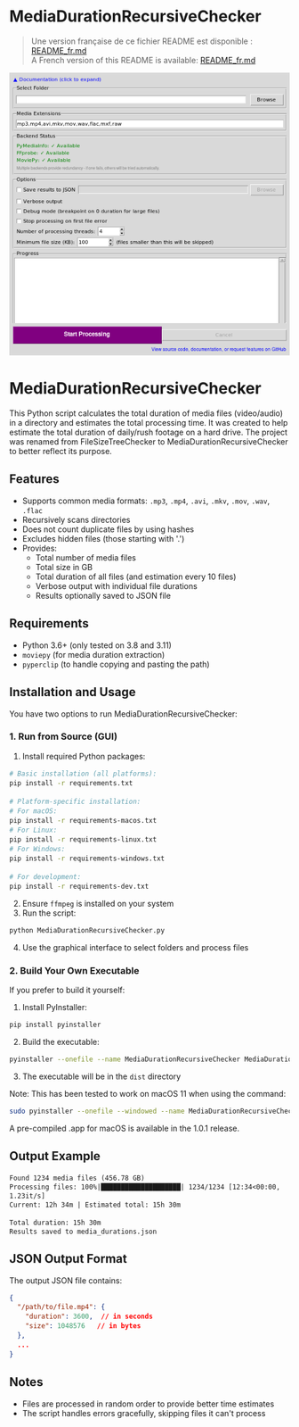 # MediaDurationRecursiveChecker

> Une version française de ce fichier README est disponible : [README_fr.md](README_fr.md)  
> A French version of this README is available: [README_fr.md](README_fr.md)

![Screenshot of the GUI](gui.png)

# MediaDurationRecursiveChecker

This Python script calculates the total duration of media files (video/audio) in a directory and estimates the total processing time. It was created to help estimate the total duration of daily/rush footage on a hard drive. The project was renamed from FileSizeTreeChecker to MediaDurationRecursiveChecker to better reflect its purpose.

## Features

- Supports common media formats: `.mp3`, `.mp4`, `.avi`, `.mkv`, `.mov`, `.wav`, `.flac`
- Recursively scans directories
- Does not count duplicate files by using hashes
- Excludes hidden files (those starting with '.')
- Provides:
  - Total number of media files
  - Total size in GB
  - Total duration of all files (and estimation every 10 files)
  - Verbose output with individual file durations
  - Results optionally saved to JSON file

## Requirements

- Python 3.6+ (only tested on 3.8 and 3.11)
- `moviepy` (for media duration extraction)
- `pyperclip` (to handle copying and pasting the path)

## Installation and Usage

You have two options to run MediaDurationRecursiveChecker:

### 1. Run from Source (GUI)
1. Install required Python packages:
```bash
# Basic installation (all platforms):
pip install -r requirements.txt

# Platform-specific installation:
# For macOS:
pip install -r requirements-macos.txt
# For Linux:
pip install -r requirements-linux.txt
# For Windows:
pip install -r requirements-windows.txt

# For development:
pip install -r requirements-dev.txt
```
2. Ensure `ffmpeg` is installed on your system
3. Run the script:
```bash
python MediaDurationRecursiveChecker.py
```
4. Use the graphical interface to select folders and process files

### 2. Build Your Own Executable
If you prefer to build it yourself:
1. Install PyInstaller:
```bash
pip install pyinstaller
```
2. Build the executable:
```bash
pyinstaller --onefile --name MediaDurationRecursiveChecker MediaDurationRecursiveChecker.py --noconsole --hidden-import=imageio_ffmpeg
```
3. The executable will be in the `dist` directory

Note: This has been tested to work on macOS 11 when using the command:
```bash
sudo pyinstaller --onefile --windowed --name MediaDurationRecursiveChecker MediaDurationRecursiveChecker.py --clean
```

A pre-compiled .app for macOS is available in the 1.0.1 release.

## Output Example

```
Found 1234 media files (456.78 GB)
Processing files: 100%|████████████████████| 1234/1234 [12:34<00:00,  1.23it/s]
Current: 12h 34m | Estimated total: 15h 30m

Total duration: 15h 30m
Results saved to media_durations.json
```

## JSON Output Format

The output JSON file contains:
```json
{
  "/path/to/file.mp4": {
    "duration": 3600,  // in seconds
    "size": 1048576   // in bytes
  },
  ...
}
```

## Notes

- Files are processed in random order to provide better time estimates
- The script handles errors gracefully, skipping files it can't process
